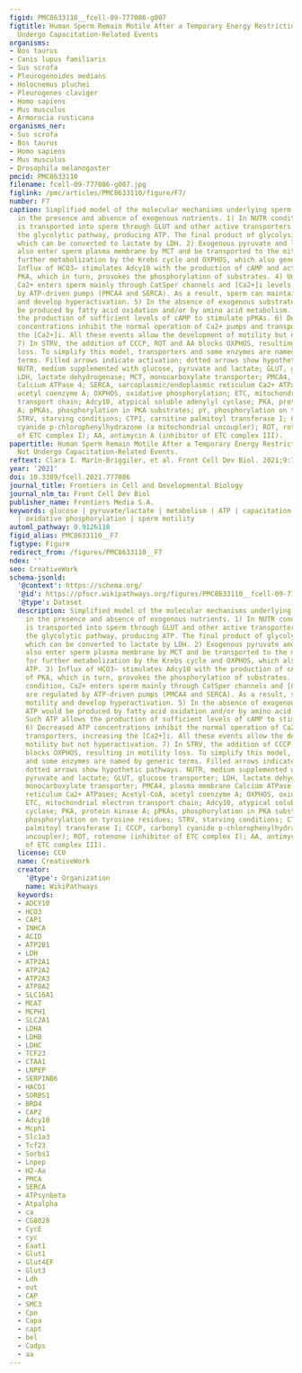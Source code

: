 ```yaml
---
figid: PMC8633110__fcell-09-777086-g007
figtitle: Human Sperm Remain Motile After a Temporary Energy Restriction but do Not
  Undergo Capacitation-Related Events
organisms:
- Bos taurus
- Canis lupus familiaris
- Sus scrofa
- Pleurogenoides medians
- Holocnemus pluchei
- Pleurogenes claviger
- Homo sapiens
- Mus musculus
- Armoracia rusticana
organisms_ner:
- Sus scrofa
- Bos taurus
- Homo sapiens
- Mus musculus
- Drosophila melanogaster
pmcid: PMC8633110
filename: fcell-09-777086-g007.jpg
figlink: /pmc/articles/PMC8633110/figure/F7/
number: F7
caption: Simplified model of the molecular mechanisms underlying sperm incubation
  in the presence and absence of exogenous nutrients. 1) In NUTR condition, glucose
  is transported into sperm through GLUT and other active transporters, and enters
  the glycolytic pathway, producing ATP. The final product of glycolysis is pyruvate,
  which can be converted to lactate by LDH. 2) Exogenous pyruvate and lactate can
  also enter sperm plasma membrane by MCT and be transported to the mitochondria for
  further metabolization by the Krebs cycle and OXPHOS, which also generate ATP. 3)
  Influx of HCO3− stimulates Adcy10 with the production of cAMP and activation of
  PKA, which in turn, provokes the phosphorylation of substrates. 4) Under this condition,
  Ca2+ enters sperm mainly through CatSper channels and [Ca2+]i levels are regulated
  by ATP-driven pumps (PMCA4 and SERCA). As a result, sperm can maintain motility
  and develop hyperactivation. 5) In the absence of exogenous substrates, ATP would
  be produced by fatty acid oxidation and/or by amino acid metabolism. Such ATP allows
  the production of sufficient levels of cAMP to stimulate pPKAs. 6) Decreased ATP
  concentrations inhibit the normal operation of Ca2+ pumps and transporters, increasing
  the [Ca2+]i. All these events allow the development of motility but not hyperactivation.
  7) In STRV, the addition of CCCP, ROT and AA blocks OXPHOS, resulting in motility
  loss. To simplify this model, transporters and some enzymes are named by generic
  terms. Filled arrows indicate activation; dotted arrows show hypothetic pathways.
  NUTR, medium supplemented with glucose, pyruvate and lactate; GLUT, glucose transporter;
  LDH, lactate dehydrogenase; MCT, monocarboxylate transporter; PMCA4, plasma membrane
  Calcium ATPase 4; SERCA, sarcoplasmic/endoplasmic reticulum Ca2+ ATPases; Acetyl-CoA,
  acetyl coenzyme A; OXPHOS, oxidative phosphorylation; ETC, mitochondrial electron
  transport chain; Adcy10, atypical soluble adenylyl cyclase; PKA, protein kinase
  A; pPKAs, phosphorylation in PKA substrates; pY, phosphorylation on tyrosine residues;
  STRV, starving conditions; CTP1, carnitine palmitoyl transferase I; CCCP, carbonyl
  cyanide p-chlorophenylhydrazone (a mitochondrial uncoupler); ROT, rotenone (inhibitor
  of ETC complex I); AA, antimycin A (inhibitor of ETC complex III).
papertitle: Human Sperm Remain Motile After a Temporary Energy Restriction but do
  Not Undergo Capacitation-Related Events.
reftext: Clara I. Marín-Briggiler, et al. Front Cell Dev Biol. 2021;9:777086.
year: '2021'
doi: 10.3389/fcell.2021.777086
journal_title: Frontiers in Cell and Developmental Biology
journal_nlm_ta: Front Cell Dev Biol
publisher_name: Frontiers Media S.A.
keywords: glucose | pyruvate/lactate | metabolism | ATP | capacitation | glycolysis
  | oxidative phosphorylation | sperm motility
automl_pathway: 0.9126118
figid_alias: PMC8633110__F7
figtype: Figure
redirect_from: /figures/PMC8633110__F7
ndex: ''
seo: CreativeWork
schema-jsonld:
  '@context': https://schema.org/
  '@id': https://pfocr.wikipathways.org/figures/PMC8633110__fcell-09-777086-g007.html
  '@type': Dataset
  description: Simplified model of the molecular mechanisms underlying sperm incubation
    in the presence and absence of exogenous nutrients. 1) In NUTR condition, glucose
    is transported into sperm through GLUT and other active transporters, and enters
    the glycolytic pathway, producing ATP. The final product of glycolysis is pyruvate,
    which can be converted to lactate by LDH. 2) Exogenous pyruvate and lactate can
    also enter sperm plasma membrane by MCT and be transported to the mitochondria
    for further metabolization by the Krebs cycle and OXPHOS, which also generate
    ATP. 3) Influx of HCO3− stimulates Adcy10 with the production of cAMP and activation
    of PKA, which in turn, provokes the phosphorylation of substrates. 4) Under this
    condition, Ca2+ enters sperm mainly through CatSper channels and [Ca2+]i levels
    are regulated by ATP-driven pumps (PMCA4 and SERCA). As a result, sperm can maintain
    motility and develop hyperactivation. 5) In the absence of exogenous substrates,
    ATP would be produced by fatty acid oxidation and/or by amino acid metabolism.
    Such ATP allows the production of sufficient levels of cAMP to stimulate pPKAs.
    6) Decreased ATP concentrations inhibit the normal operation of Ca2+ pumps and
    transporters, increasing the [Ca2+]i. All these events allow the development of
    motility but not hyperactivation. 7) In STRV, the addition of CCCP, ROT and AA
    blocks OXPHOS, resulting in motility loss. To simplify this model, transporters
    and some enzymes are named by generic terms. Filled arrows indicate activation;
    dotted arrows show hypothetic pathways. NUTR, medium supplemented with glucose,
    pyruvate and lactate; GLUT, glucose transporter; LDH, lactate dehydrogenase; MCT,
    monocarboxylate transporter; PMCA4, plasma membrane Calcium ATPase 4; SERCA, sarcoplasmic/endoplasmic
    reticulum Ca2+ ATPases; Acetyl-CoA, acetyl coenzyme A; OXPHOS, oxidative phosphorylation;
    ETC, mitochondrial electron transport chain; Adcy10, atypical soluble adenylyl
    cyclase; PKA, protein kinase A; pPKAs, phosphorylation in PKA substrates; pY,
    phosphorylation on tyrosine residues; STRV, starving conditions; CTP1, carnitine
    palmitoyl transferase I; CCCP, carbonyl cyanide p-chlorophenylhydrazone (a mitochondrial
    uncoupler); ROT, rotenone (inhibitor of ETC complex I); AA, antimycin A (inhibitor
    of ETC complex III).
  license: CC0
  name: CreativeWork
  creator:
    '@type': Organization
    name: WikiPathways
  keywords:
  - ADCY10
  - HCO3
  - CAP1
  - INHCA
  - ACID
  - ATP2B1
  - LDH
  - ATP2A1
  - ATP2A2
  - ATP2A3
  - ATP8A2
  - SLC16A1
  - MCAT
  - MCPH1
  - SLC2A1
  - LDHA
  - LDHB
  - LDHC
  - TCF23
  - CTAA1
  - LNPEP
  - SERPINB6
  - HACD1
  - SORBS1
  - BRD4
  - CAP2
  - Adcy10
  - Mcph1
  - Slc1a3
  - Tcf23
  - Sorbs1
  - Lnpep
  - H2-Aa
  - PMCA
  - SERCA
  - ATPsynbeta
  - Atpalpha
  - ca
  - CG8028
  - CycE
  - cyc
  - Eaat1
  - Glut1
  - Glut4EF
  - Glut3
  - Ldh
  - out
  - CAP
  - SMC3
  - Cpn
  - Capa
  - capt
  - bel
  - Cadps
  - aa
---
```

